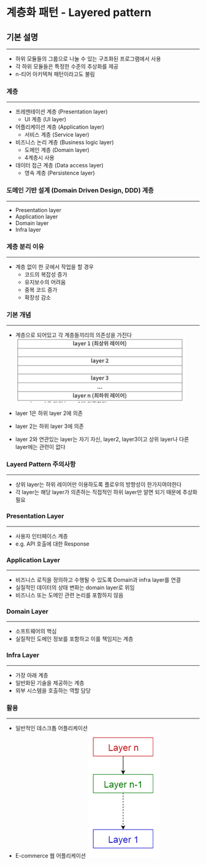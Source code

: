 # 계층화 패턴 - Layered pattern

## 기본 설명

---

- 하위 모듈들의 그룹으로 나눌 수 있는 구조화된 프로그램에서 사용
- 각 하위 모듈들은 특정한 수준의 추상화를 제공
- n-티어 아키텍쳐 패턴이라고도 불림

### 계층

---

- 프레젠테이션 계층 (Presentation layer)
    - UI 계층 (UI layer)
- 어플리케이션 계층 (Application layer)
    - 서비스 계층 (Service layer)
- 비즈니스 논리 계층 (Business logic layer)
    - 도메인 계층 (Domain layer)
    - 4계층시 사용
- 데이터 접근 계층 (Data access layer)
    - 영속 계층 (Persistence layer)

### 도메인 기반 설계 (Domain Driven Design, DDD) 계층

---

- Presentation layer
- Application layer
- Domain layer
- Infra layer

### 계층 분리 이유

---

- 계층 없이 한 곳에서 작업을 할 경우
    - 코드의 복잡성 증가
    - 유지보수의 어려움
    - 중복 코드 증가
    - 확장성 감소

### 기본 개념

---

- 계층으로 되어있고 각 계층들끼리의 의존성을 가진다
![Untitled](https://github.com/citytexi/daily/blob/main/%EA%B3%B5%EB%B6%80/%EC%95%84%ED%82%A4%ED%85%8D%EC%B3%90_%ED%8C%A8%ED%84%B4/%EA%B3%84%EC%B8%B5%ED%99%94_%ED%8C%A8%ED%84%B4/%EA%B3%84%EC%B8%B5%ED%99%94_%ED%8C%A8%ED%84%B4-Layered_pattern/Untitled.png)

- layer 1은 하위 layer 2에 의존
- layer 2는 하위 layer 3에 의존
- layer 2와 연관있는 layer는 자기 자신, layer2, layer3이고 상위 layer나 다른 layer에는 관련이 없다

### Layerd Pattern 주의사항

---

- 상위 layer는 하위 레이어만 이용하도록 플로우의 방향성이 한가지여야한다
- 각 layer는 해당 layer가 의존하는 직접적인 하위 layer만 알면 되기 때문에 추상화 필요

### Presentation Layer

---

- 사용자 인터페이스 계층
- e.g. API 호출에 대한 Response

### Application Layer

---

- 비즈니스 로직을 정의하고 수행될 수 있도록 Domain과 infra layer를 연결
- 실질적인 데이터의 상태 변화는 domain layer로 위임
- 비즈니스 또는 도메인 관련 논리를 포함하지 않음

### Domain Layer

---

- 소프트웨어의 핵심
- 실질적인 도메인 정보를 포함하고 이를 책임지는 계층

### Infra Layer

---

- 가장 아래 계층
- 일반화된 기술을 제공하는 계층
- 외부 시스템을 호출하는 역할 담당

### 활용

---

- 일반적인 데스크톱 어플리케이션
- E-commerce 웹 어플리케이션
    ![Untitled](https://github.com/citytexi/daily/blob/main/%EA%B3%B5%EB%B6%80/%EC%95%84%ED%82%A4%ED%85%8D%EC%B3%90_%ED%8C%A8%ED%84%B4/%EA%B3%84%EC%B8%B5%ED%99%94_%ED%8C%A8%ED%84%B4/%EA%B3%84%EC%B8%B5%ED%99%94_%ED%8C%A8%ED%84%B4-Layered_pattern/Untitled_1.png)
